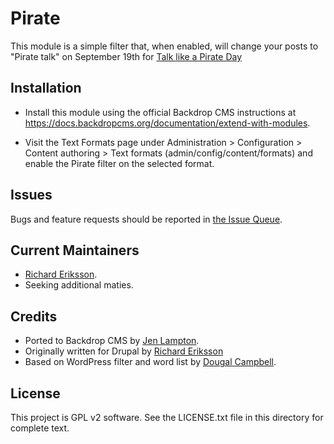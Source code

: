 Pirate
======

This module is a simple filter that, when enabled, will change your posts to
"Pirate talk" on September 19th for [Talk like a Pirate Day](https://en.wikipedia.org/wiki/International_Talk_Like_a_Pirate_Day)


Installation <!-- This section is required. -->
------------

- Install this module using the official Backdrop CMS instructions at
  https://docs.backdropcms.org/documentation/extend-with-modules.

- Visit the Text Formats page under Administration > Configuration >
  Content authoring > Text formats (admin/config/content/formats) and enable the
  Pirate filter on the selected format.

Issues <!-- This section is required. -->
------

Bugs and feature requests should be reported in [the Issue Queue](https://github.com/backdrop-contrib/foo-project/issues).

Current Maintainers <!-- This section is required. -->
-------------------

- [Richard Eriksson](https://richard.eriksson.ca).
- Seeking additional maties.

Credits <!-- This section is required. -->
-------

- Ported to Backdrop CMS by [Jen Lampton](https://github.com/jenlampton).
- Originally written for Drupal by [Richard Eriksson](https://richard.eriksson.ca)
- Based on WordPress filter and word list by [Dougal Campbell](http://dougal.gunters.org/).


License <!-- This section is required. -->
-------

This project is GPL v2 software.
See the LICENSE.txt file in this directory for complete text.

